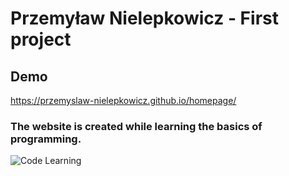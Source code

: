 # Przemyław Nielepkowicz - First project

## Demo 

https://przemyslaw-nielepkowicz.github.io/homepage/

### The website is created while learning the basics of programming.

![Code Learning](https://media2.giphy.com/media/v1.Y2lkPTc5MGI3NjExNTNlZDk4ZTQwMzg4MzNkN2E5MzZiZjJiN2JkNzIxNGM4N2NhYWFlNyZjdD1n/jfHRfhqipdl3ybvRn8/giphy.gif)
